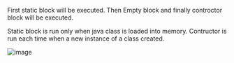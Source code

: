 First static block will be executed. Then Empty block and finally controctor block will be executed. 

Static block is run only when java class is loaded into memory.
Contructor is run each time when a new instance of a class created.

![image](https://user-images.githubusercontent.com/52610136/147818187-02968c9c-e6f3-483c-9fdb-4303eb27dc0e.png)

